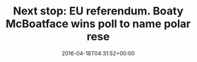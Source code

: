---
retweeted: false
source: <a href="http://mvilla.it/fenix" rel="nofollow">Fenix for Android</a>
entities:
  hashtags: []
  symbols: []
  user_mentions: []
  urls:
  - url: https://t.co/Omjz7AW50z
    expanded_url: http://www.theguardian.com/environment/2016/apr/17/boaty-mcboatface-wins-poll-to-name-polar-research-vessel?CMP=Share_iOSApp_Other
    display_url: theguardian.com/environment/20…
    indices:
    - '86'
    - '109'
display_text_range:
- '0'
- '109'
favorite_count: '2'
id_str: '721919150663315456'
truncated: false
retweet_count: '0'
id: '721919150663315456'
possibly_sensitive: false
created_at: Mon Apr 18 04:31:52 +0000 2016
favorited: false
full_text: |-
  Next stop: EU referendum.

  Boaty McBoatface wins poll to name polar research vessel -
lang: en
quote_url: http://www.theguardian.com/environment/2016/apr/17/boaty-mcboatface-wins-poll-to-name-polar-research-vessel?CMP=Share_iOSApp_Other
tags:
- pesos/twitter
date: '2016-04-18T04:31:52+00:00'
src: https://twitter.com/bascht/status/721919150663315456
original_url: https://twitter.com/bascht/status/721919150663315456
type: twitter_tweet
text: |-
  Next stop: EU referendum.

  Boaty McBoatface wins poll to name polar research vessel -
title: |-
  Next stop: EU referendum.
  Boaty McBoatface wins poll to name polar rese

---
